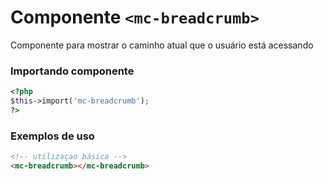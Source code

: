 # Componente `<mc-breadcrumb>`
Componente para mostrar o caminho atual que o usuário está acessando

### Importando componente
```PHP
<?php 
$this->import('mc-breadcrumb');
?>
```
### Exemplos de uso
```HTML
<!-- utilizaçao básica -->
<mc-breadcrumb></mc-breadcrumb>
```
